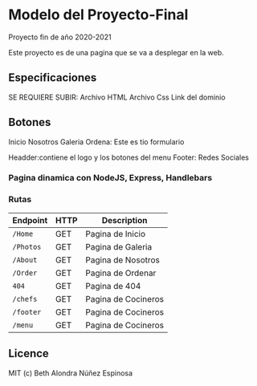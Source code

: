 # Modelo del Proyecto-Final
Proyecto fin de año 2020-2021

Este proyecto es de una pagina que se va a desplegar en la web.

## Especificaciones
SE REQUIERE SUBIR:
Archivo HTML
Archivo Css
Link del dominio

## Botones
Inicio
Nosotros
Galeria
Ordena: Este es tio formulario

Headder:contiene el logo y los botones del menu
Footer: Redes Sociales

### Pagina dinamica con NodeJS, Express, Handlebars

### Rutas

| Endpoint | HTTP | Description|
| --- | --- | --- |
| `/Home` | GET | Pagina de Inicio |
| `/Photos` | GET | Pagina de Galeria |
| `/About` | GET | Pagina de Nosotros|
| `/Order` | GET | Pagina de Ordenar |
| `404`    | GET | Pagina de 404 |
|`/chefs`  |GET  |  Pagina de Cocineros|
|`/footer`  |GET  |  Pagina de Cocineros|
|`/menu`  |GET  |  Pagina de Cocineros|

## Licence
MIT (c) Beth Alondra Núñez Espinosa
